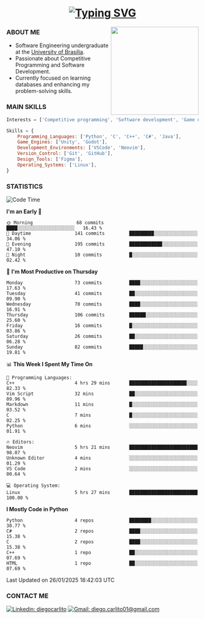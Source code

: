 <h1 align="center">
  <a href="https://git.io/typing-svg"><img src="https://readme-typing-svg.herokuapp.com?font=Special+Elite&size=35&duration=4000&pause=1000&color=20C20E&center=true&vCenter=true&width=500&height=70&lines=Hi%2C+I'm+Diego." alt="Typing SVG" /></a>
</h1>

<img align='right' src="https://media.giphy.com/media/VLzbEtlbwJUFljcRbf/giphy.gif?cid=790b7611db1hpcyxpht9vb2qapag4g251jevgml0ve3z438o&ep=v1_gifs_search&rid=giphy.gif&ct=g" width="230">

### ABOUT ME

- Software Engineering undergraduate at the [University of Brasília](http://www.unb.br).
- Passionate about Competitive Programming and Software Development.
- Currently focused on learning databases and enhancing my problem-solving skills.

### MAIN SKILLS

```javascript
Interests = ['Competitive programming', 'Software development', 'Game development', 'Artificial intelligence']

Skills = {
    Programming_Languages: ['Python', 'C', 'C++', 'C#', 'Java'],
    Game_Engines: ['Unity', 'Godot'],
    Development_Environments: ['VSCode', 'Neovim'],
    Version_Control: ['Git', 'GitHub'],
    Design_Tools: ['Figma'],
    Operating_Systems: ['Linux'],
}
```

### STATISTICS

<!--START_SECTION:waka-->
![Code Time](http://img.shields.io/badge/Code%20Time-38%20hrs%2050%20mins-blue)

**I'm an Early 🐤** 

```text
🌞 Morning                68 commits          ████░░░░░░░░░░░░░░░░░░░░░   16.43 % 
🌆 Daytime                141 commits         █████████░░░░░░░░░░░░░░░░   34.06 % 
🌃 Evening                195 commits         ████████████░░░░░░░░░░░░░   47.10 % 
🌙 Night                  10 commits          █░░░░░░░░░░░░░░░░░░░░░░░░   02.42 % 
```
📅 **I'm Most Productive on Thursday** 

```text
Monday                   73 commits          ████░░░░░░░░░░░░░░░░░░░░░   17.63 % 
Tuesday                  41 commits          ██░░░░░░░░░░░░░░░░░░░░░░░   09.90 % 
Wednesday                70 commits          ████░░░░░░░░░░░░░░░░░░░░░   16.91 % 
Thursday                 106 commits         ██████░░░░░░░░░░░░░░░░░░░   25.60 % 
Friday                   16 commits          █░░░░░░░░░░░░░░░░░░░░░░░░   03.86 % 
Saturday                 26 commits          ██░░░░░░░░░░░░░░░░░░░░░░░   06.28 % 
Sunday                   82 commits          █████░░░░░░░░░░░░░░░░░░░░   19.81 % 
```


📊 **This Week I Spent My Time On** 

```text
💬 Programming Languages: 
C++                      4 hrs 29 mins       █████████████████████░░░░   82.33 % 
Vim Script               32 mins             ██░░░░░░░░░░░░░░░░░░░░░░░   09.96 % 
Markdown                 11 mins             █░░░░░░░░░░░░░░░░░░░░░░░░   03.52 % 
C                        7 mins              █░░░░░░░░░░░░░░░░░░░░░░░░   02.25 % 
Python                   6 mins              ░░░░░░░░░░░░░░░░░░░░░░░░░   01.91 % 

🔥 Editors: 
Neovim                   5 hrs 21 mins       █████████████████████████   98.07 % 
Unknown Editor           4 mins              ░░░░░░░░░░░░░░░░░░░░░░░░░   01.29 % 
VS Code                  2 mins              ░░░░░░░░░░░░░░░░░░░░░░░░░   00.64 % 

💻 Operating System: 
Linux                    5 hrs 27 mins       █████████████████████████   100.00 % 
```

**I Mostly Code in Python** 

```text
Python                   4 repos             ████████░░░░░░░░░░░░░░░░░   30.77 % 
C#                       2 repos             ████░░░░░░░░░░░░░░░░░░░░░   15.38 % 
C                        2 repos             ████░░░░░░░░░░░░░░░░░░░░░   15.38 % 
C++                      1 repo              ██░░░░░░░░░░░░░░░░░░░░░░░   07.69 % 
HTML                     1 repo              ██░░░░░░░░░░░░░░░░░░░░░░░   07.69 % 
```




 Last Updated on 26/01/2025 18:42:03 UTC
<!--END_SECTION:waka-->
### CONTACT ME

[![Linkedin: diegocarlito](https://img.shields.io/badge/-diegocarlito-blue?style=flat-square&logo=Linkedin&logoColor=white&link=https://www.linkedin.com/in/diegocarlito/)](https://www.linkedin.com/in/diegocarlito/)
[![Gmail: diego.carlito01@gmail.com](https://img.shields.io/badge/-diego.carlito01@gmail.com-c14438?style=flat-square&logo=Gmail&logoColor=white&link=mailto:diego.carlito01@gmail.com)](mailto:diego.carlito01@gmail.com)
